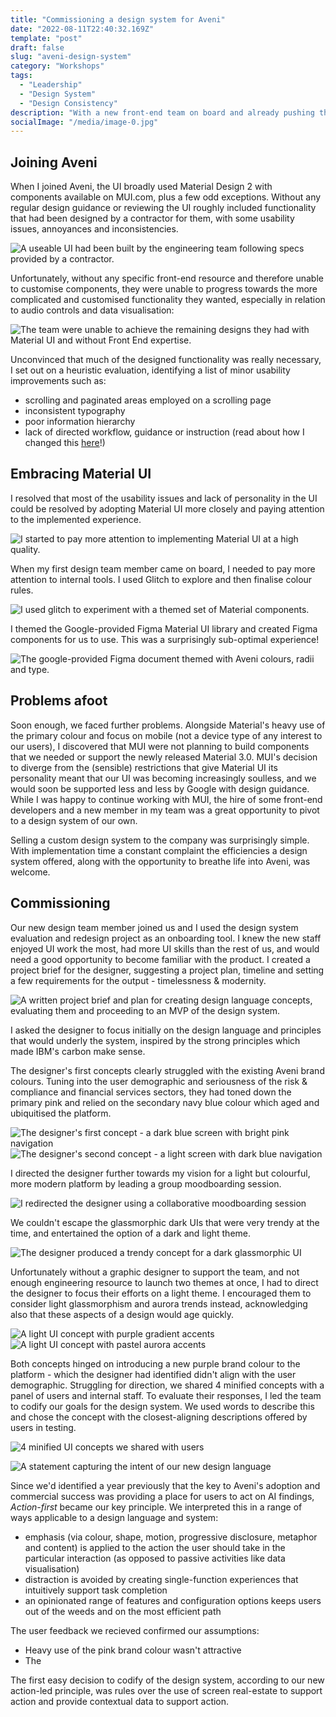```yaml
---
title: "Commissioning a design system for Aveni"
date: "2022-08-11T22:40:32.169Z"
template: "post"
draft: false
slug: "aveni-design-system"
category: "Workshops"
tags:
  - "Leadership"
  - "Design System"
  - "Design Consistency"
description: "With a new front-end team on board and already pushing the limits of the Material UI system we were using, I raised support to build a design system of our own. I nurtured a new designer on the team to develop a suitable concept for the new design language and structure the work to build out the full system."
socialImage: "/media/image-0.jpg"
---
```


## Joining Aveni

When I joined Aveni, the UI broadly used Material Design 2 with components available on MUI.com, plus a few odd exceptions. Without any regular design guidance or reviewing the UI roughly included functionality that had been designed by a contractor for them, with some usability issues, annoyances and inconsistencies. 

![A useable UI had been built by the engineering team following specs provided by a contractor.](/media/ds-calldetailspreredesign.png)

Unfortunately, without any specific front-end resource and therefore unable to customise components, they were unable to progress towards the more complicated and customised functionality they wanted, especially in relation to audio controls and data visualisation:

![The team were unable to achieve the remaining designs they had with Material UI and without Front End expertise.](/media/ds-contractordesigns.png)

Unconvinced that much of the designed functionality was really necessary, I set out on a heuristic evaluation, identifying a list of minor usability improvements such as:
- scrolling and paginated areas employed on a scrolling page
- inconsistent typography
- poor information hierarchy
- lack of directed workflow, guidance or instruction (read about how I changed this [here](/posts/aveni-vision)!)

## Embracing Material UI
I resolved that most of the usability issues and lack of personality in the UI could be resolved by adopting Material UI more closely and paying attention to the implemented experience. 

![I started to pay more attention to implementing Material UI at a high quality.](/media/ds-bettermaterialwork.png)

When my first design team member came on board, I needed to pay more attention to internal tools. I used Glitch to explore and then finalise colour rules.

![I used glitch to experiment with a themed set of Material components.](/media/ds-glitch.png)

I themed the Google-provided Figma Material UI library and created Figma components for us to use. This was a surprisingly sub-optimal experience!

![The google-provided Figma document themed with Aveni colours, radii and type.](/media/ds-muifigma.png)

## Problems afoot
Soon enough, we faced further problems. Alongside Material's heavy use of the primary colour and focus on mobile (not a device type of any interest to our users), I discovered that MUI were not planning to build components that we needed or support the newly released Material 3.0. MUI's decision to diverge from the (sensible) restrictions that give Material UI its personality meant that our UI was becoming increasingly soulless, and we would soon be supported less and less by Google with design guidance.
While I was happy to continue working with MUI, the hire of some front-end developers and a new member in my team was a great opportunity to pivot to a design system of our own.

Selling a custom design system to the company was surprisingly simple. With implementation time a constant complaint the efficiencies a design system offered, along with the opportunity to breathe life into Aveni, was welcome.

## Commissioning
Our new design team member joined us and I used the design system evaluation and redesign project as an onboarding tool. I knew the new staff enjoyed UI work the most, had more UI skills than the rest of us, and would need a good opportunity to become familiar with the product. 
I created a project brief for the designer, suggesting a project plan, timeline and setting a few requirements for the output - timelessness & modernity.

![A written project brief and plan for creating design language concepts, evaluating them and proceeding to an MVP of the design system.](/media/ds-muifigma.png)

I asked the designer to focus initially on the design language and principles that would underly the system, inspired by the strong principles which made IBM's carbon make sense. 

The designer's first concepts clearly struggled with the existing Aveni brand colours. Tuning into the user demographic and seriousness of the risk & compliance and financial services sectors, they had toned down the primary pink and relied on the secondary navy blue colour which aged and ubiquitised the platform.

![The designer's first concept - a dark blue screen with bright pink navigation](/media/ds-concept1.png)
![The designer's second concept - a light screen with dark blue navigation](/media/ds-concept2.png)

I directed the designer further towards my vision for a light but colourful, more modern platform by leading a group moodboarding session. 

![I redirected the designer using a collaborative moodboarding session](/media/ds-moodboard.png)

We couldn't escape the glassmorphic dark UIs that were very trendy at the time, and entertained the option of a dark and light theme. 

![The designer produced a trendy concept for a dark glassmorphic UI](/media/ds-darkconcept.png)

Unfortunately without a graphic designer to support the team, and not enough engineering resource to launch two themes at once, I had to direct the designer to focus their efforts on a light theme. I encouraged them to consider light glassmorphism and aurora trends instead, acknowledging also that these aspects of a design would age quickly.

![A light UI concept with purple gradient accents](/media/ds-gradientconcept.png)
![A light UI concept with pastel aurora accents](/media/ds-auroraconcept.png)

Both concepts hinged on introducing a new purple brand colour to the platform - which the designer had identified didn't align with the user demographic. Struggling for direction, we shared 4 minified concepts with a panel of users and internal staff. 
To evaluate their responses, I led the team to codify our goals for the design system. We used words to describe this and chose the concept with the closest-aligning descriptions offered by users in testing. 

![4 minified UI concepts we shared with users](/media/ds-4UIconcepts.png)

![A statement capturing the intent of our new design language](/media/ds-goals.png)

Since we'd identified a year previously that the key to Aveni's adoption and commercial success was providing a place for users to act on AI findings, *Action-first* became our key principle. We interpreted this in a range of ways applicable to a design language and system:
- emphasis (via colour, shape, motion, progressive disclosure, metaphor and content) is applied to the action the user should take in the particular interaction (as opposed to passive activities like data visualisation)
- distraction is avoided by creating single-function experiences that intuitively support task completion
- an opinionated range of features and configuration options keeps users out of the weeds and on the most efficient path

The user feedback we recieved confirmed our assumptions:
- Heavy use of the pink brand colour wasn't attractive
- The 

The first easy decision to codify of the design system, according to our new action-led principle, was rules over the use of screen real-estate to support action and provide contextual data to support action. 